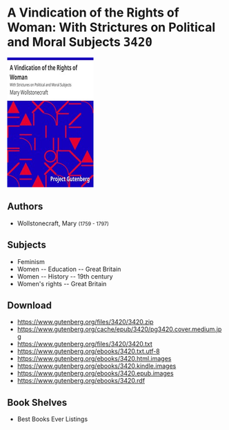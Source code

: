 # A Vindication of the Rights of Woman: With Strictures on Political and Moral Subjects <kbd>3420</kbd>

![](./cover.medium.jpg "")

## Authors


 - Wollstonecraft, Mary <small>(1759 - 1797)</small>

## Subjects


 - Feminism
 - Women -- Education -- Great Britain
 - Women -- History -- 19th century
 - Women's rights -- Great Britain

## Download


 - https://www.gutenberg.org/files/3420/3420.zip
 - https://www.gutenberg.org/cache/epub/3420/pg3420.cover.medium.jpg
 - https://www.gutenberg.org/files/3420/3420.txt
 - https://www.gutenberg.org/ebooks/3420.txt.utf-8
 - https://www.gutenberg.org/ebooks/3420.html.images
 - https://www.gutenberg.org/ebooks/3420.kindle.images
 - https://www.gutenberg.org/ebooks/3420.epub.images
 - https://www.gutenberg.org/ebooks/3420.rdf

## Book Shelves


 - Best Books Ever Listings
